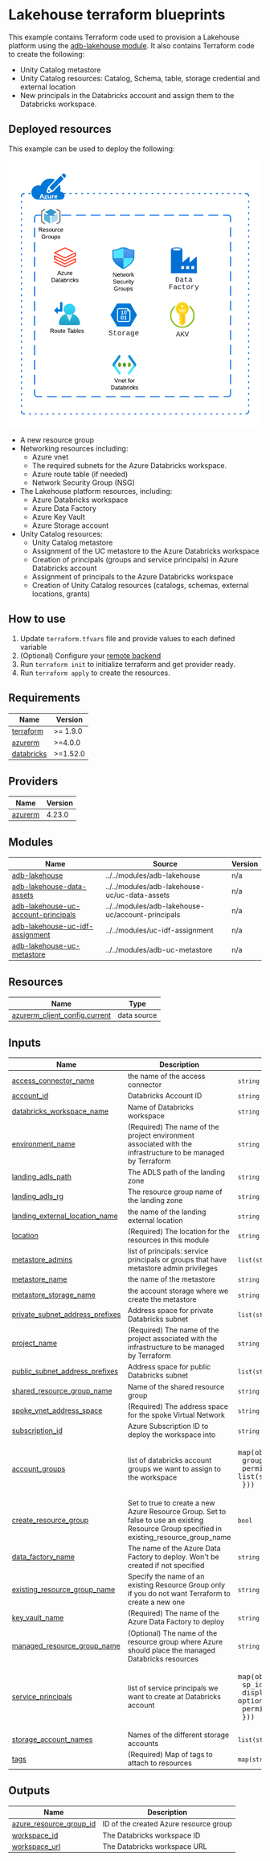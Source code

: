 # Lakehouse terraform blueprints

This example contains Terraform code used to provision a Lakehouse platform using the [adb-lakehouse module](../../modules/adb-lakehouse).
It also contains Terraform code to create the following: 
* Unity Catalog metastore 
* Unity Catalog resources: Catalog, Schema, table, storage credential and external location
* New principals in the Databricks account and assign them to the Databricks workspace.

## Deployed resources

This example can be used to deploy the following:

![Azure Lakehouse platform](https://raw.githubusercontent.com/databricks/terraform-databricks-examples/main/modules/adb-lakehouse/images/azure_lakehouse_platform_diagram.png?raw=true)

* A new resource group
* Networking resources including:
  * Azure vnet
  * The required subnets for the Azure Databricks workspace.
  * Azure route table (if needed)
  * Network Security Group (NSG)
* The Lakehouse platform resources, including:
  * Azure Databricks workspace
  * Azure Data Factory
  * Azure Key Vault
  * Azure Storage account
* Unity Catalog resources:
  * Unity Catalog metastore
  * Assignment of the UC metastore to the Azure Databricks workspace
  * Creation of principals (groups and service principals) in Azure Databricks account
  * Assignment of principals to the Azure Databricks workspace
  * Creation of Unity Catalog resources (catalogs, schemas, external locations, grants)

## How to use

1. Update `terraform.tfvars` file and provide values to each defined variable
2. (Optional) Configure your [remote backend](https://developer.hashicorp.com/terraform/language/settings/backends/azurerm)
3. Run `terraform init` to initialize terraform and get provider ready.
4. Run `terraform apply` to create the resources.

<!-- BEGIN_TF_DOCS -->
## Requirements

| Name | Version |
|------|---------|
| <a name="requirement_terraform"></a> [terraform](#requirement\_terraform) | >= 1.9.0 |
| <a name="requirement_azurerm"></a> [azurerm](#requirement\_azurerm) | >=4.0.0 |
| <a name="requirement_databricks"></a> [databricks](#requirement\_databricks) | >=1.52.0 |

## Providers

| Name | Version |
|------|---------|
| <a name="provider_azurerm"></a> [azurerm](#provider\_azurerm) | 4.23.0 |

## Modules

| Name | Source | Version |
|------|--------|---------|
| <a name="module_adb-lakehouse"></a> [adb-lakehouse](#module\_adb-lakehouse) | ../../modules/adb-lakehouse | n/a |
| <a name="module_adb-lakehouse-data-assets"></a> [adb-lakehouse-data-assets](#module\_adb-lakehouse-data-assets) | ../../modules/adb-lakehouse-uc/uc-data-assets | n/a |
| <a name="module_adb-lakehouse-uc-account-principals"></a> [adb-lakehouse-uc-account-principals](#module\_adb-lakehouse-uc-account-principals) | ../../modules/adb-lakehouse-uc/account-principals | n/a |
| <a name="module_adb-lakehouse-uc-idf-assignment"></a> [adb-lakehouse-uc-idf-assignment](#module\_adb-lakehouse-uc-idf-assignment) | ../../modules/uc-idf-assignment | n/a |
| <a name="module_adb-lakehouse-uc-metastore"></a> [adb-lakehouse-uc-metastore](#module\_adb-lakehouse-uc-metastore) | ../../modules/adb-uc-metastore | n/a |

## Resources

| Name | Type |
|------|------|
| [azurerm_client_config.current](https://registry.terraform.io/providers/hashicorp/azurerm/latest/docs/data-sources/client_config) | data source |

## Inputs

| Name | Description | Type | Default | Required |
|------|-------------|------|---------|:--------:|
| <a name="input_access_connector_name"></a> [access\_connector\_name](#input\_access\_connector\_name) | the name of the access connector | `string` | n/a | yes |
| <a name="input_account_id"></a> [account\_id](#input\_account\_id) | Databricks Account ID | `string` | n/a | yes |
| <a name="input_databricks_workspace_name"></a> [databricks\_workspace\_name](#input\_databricks\_workspace\_name) | Name of Databricks workspace | `string` | n/a | yes |
| <a name="input_environment_name"></a> [environment\_name](#input\_environment\_name) | (Required) The name of the project environment associated with the infrastructure to be managed by Terraform | `string` | n/a | yes |
| <a name="input_landing_adls_path"></a> [landing\_adls\_path](#input\_landing\_adls\_path) | The ADLS path of the landing zone | `string` | n/a | yes |
| <a name="input_landing_adls_rg"></a> [landing\_adls\_rg](#input\_landing\_adls\_rg) | The resource group name of the landing zone | `string` | n/a | yes |
| <a name="input_landing_external_location_name"></a> [landing\_external\_location\_name](#input\_landing\_external\_location\_name) | the name of the landing external location | `string` | n/a | yes |
| <a name="input_location"></a> [location](#input\_location) | (Required) The location for the resources in this module | `string` | n/a | yes |
| <a name="input_metastore_admins"></a> [metastore\_admins](#input\_metastore\_admins) | list of principals: service principals or groups that have metastore admin privileges | `list(string)` | n/a | yes |
| <a name="input_metastore_name"></a> [metastore\_name](#input\_metastore\_name) | the name of the metastore | `string` | n/a | yes |
| <a name="input_metastore_storage_name"></a> [metastore\_storage\_name](#input\_metastore\_storage\_name) | the account storage where we create the metastore | `string` | n/a | yes |
| <a name="input_private_subnet_address_prefixes"></a> [private\_subnet\_address\_prefixes](#input\_private\_subnet\_address\_prefixes) | Address space for private Databricks subnet | `list(string)` | n/a | yes |
| <a name="input_project_name"></a> [project\_name](#input\_project\_name) | (Required) The name of the project associated with the infrastructure to be managed by Terraform | `string` | n/a | yes |
| <a name="input_public_subnet_address_prefixes"></a> [public\_subnet\_address\_prefixes](#input\_public\_subnet\_address\_prefixes) | Address space for public Databricks subnet | `list(string)` | n/a | yes |
| <a name="input_shared_resource_group_name"></a> [shared\_resource\_group\_name](#input\_shared\_resource\_group\_name) | Name of the shared resource group | `string` | n/a | yes |
| <a name="input_spoke_vnet_address_space"></a> [spoke\_vnet\_address\_space](#input\_spoke\_vnet\_address\_space) | (Required) The address space for the spoke Virtual Network | `string` | n/a | yes |
| <a name="input_subscription_id"></a> [subscription\_id](#input\_subscription\_id) | Azure Subscription ID to deploy the workspace into | `string` | n/a | yes |
| <a name="input_account_groups"></a> [account\_groups](#input\_account\_groups) | list of databricks account groups we want to assign to the workspace | <pre>map(object({<br/>    group_name  = string<br/>    permissions = list(string)<br/>  }))</pre> | `{}` | no |
| <a name="input_create_resource_group"></a> [create\_resource\_group](#input\_create\_resource\_group) | Set to true to create a new Azure Resource Group. Set to false to use an existing Resource Group specified in existing\_resource\_group\_name | `bool` | `true` | no |
| <a name="input_data_factory_name"></a> [data\_factory\_name](#input\_data\_factory\_name) | The name of the Azure Data Factory to deploy. Won't be created if not specified | `string` | `""` | no |
| <a name="input_existing_resource_group_name"></a> [existing\_resource\_group\_name](#input\_existing\_resource\_group\_name) | Specify the name of an existing Resource Group only if you do not want Terraform to create a new one | `string` | `""` | no |
| <a name="input_key_vault_name"></a> [key\_vault\_name](#input\_key\_vault\_name) | (Required) The name of the Azure Data Factory to deploy | `string` | `""` | no |
| <a name="input_managed_resource_group_name"></a> [managed\_resource\_group\_name](#input\_managed\_resource\_group\_name) | (Optional) The name of the resource group where Azure should place the managed Databricks resources | `string` | `""` | no |
| <a name="input_service_principals"></a> [service\_principals](#input\_service\_principals) | list of service principals we want to create at Databricks account | <pre>map(object({<br/>    sp_id        = string<br/>    display_name = optional(string)<br/>    permissions  = list(string)<br/>  }))</pre> | `{}` | no |
| <a name="input_storage_account_names"></a> [storage\_account\_names](#input\_storage\_account\_names) | Names of the different storage accounts | `list(string)` | `[]` | no |
| <a name="input_tags"></a> [tags](#input\_tags) | (Required) Map of tags to attach to resources | `map(string)` | `{}` | no |

## Outputs

| Name | Description |
|------|-------------|
| <a name="output_azure_resource_group_id"></a> [azure\_resource\_group\_id](#output\_azure\_resource\_group\_id) | ID of the created Azure resource group |
| <a name="output_workspace_id"></a> [workspace\_id](#output\_workspace\_id) | The Databricks workspace ID |
| <a name="output_workspace_url"></a> [workspace\_url](#output\_workspace\_url) | The Databricks workspace URL |
<!-- END_TF_DOCS -->
